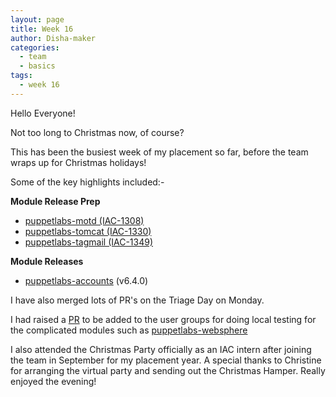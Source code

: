 ```yaml
---
layout: page
title: Week 16
author: Disha-maker
categories:
  - team
  - basics
tags:
  - week 16
---
```


Hello Everyone!

Not too long to Christmas now, of course?

This has been the busiest week of my placement so far, before the team wraps up for Christmas holidays!

Some of the key highlights included:-

**Module Release Prep**
- [puppetlabs-motd (IAC-1308)](https://tickets.puppetlabs.com/browse/IAC-1308)
- [puppetlabs-tomcat (IAC-1330)](https://tickets.puppetlabs.com/browse/IAC-1330)
- [puppetlabs-tagmail (IAC-1349)](https://tickets.puppetlabs.com/browse/IAC-1349)

**Module Releases**
- [puppetlabs-accounts](https://forge.puppet.com/puppetlabs/accounts) (v6.4.0)

I have also merged lots of PR's on the Triage Day on Monday.

I had raised a [PR](https://github.com/puppetlabs/puppetlabs-modules/pull/10183) to be added to the user groups for doing local testing for the complicated modules such as [puppetlabs-websphere](https://github.com/puppetlabs/puppetlabs-websphere_application_server)

I also attended the Christmas Party officially as an IAC intern after joining the team in September for my placement year. A special thanks to Christine for arranging the virtual party and sending out the Christmas Hamper. Really enjoyed the evening!
